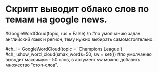 # Cкрипт выводит облако слов по темам на google news.
  
#GoogleWordCloud(topic, rus = False) \n
#по умолчанию задан английский язык и регион, тему нужно выбирать самомстоятельно.


#ch_l = GoogleWordCloud(topic = 'Champions League')
#ch_l.show_word_cloud(smax_words=50, sw = set())
#по умолчанию выводит максимум - 50 слов, в аргумент sw можно добавить множество "стоп-слов".
